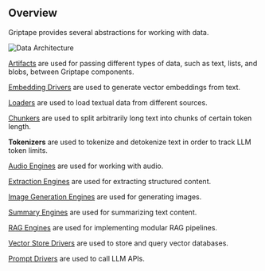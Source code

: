 ## Overview
Griptape provides several abstractions for working with data.

![Data Architecture](../../assets/img/data-architecture.png)


[Artifacts](./artifacts.md) are used for passing different types of data, such as text, lists, and blobs, between Griptape components.

[Embedding Drivers](../drivers/embedding-drivers.md) are used to generate vector embeddings from text.

[Loaders](./loaders.md) are used to load textual data from different sources.

[Chunkers](./chunkers.md) are used to split arbitrarily long text into chunks of certain token length.

**Tokenizers** are used to tokenize and detokenize text in order to track LLM token limits.

[Audio Engines](../engines/audio-engines.md) are used for working with audio.

[Extraction Engines](../engines/extraction-engines.md) are used for extracting structured content.

[Image Generation Engines](../engines/image-generation-engines.md) are used for generating images.

[Summary Engines](../engines/summary-engines.md) are used for summarizing text content.

[RAG Engines](../engines/rag-engines.md) are used for implementing modular RAG pipelines.

[Vector Store Drivers](../drivers/vector-store-drivers.md) are used to store and query vector databases.

[Prompt Drivers](../drivers/prompt-drivers.md) are used to call LLM APIs.
